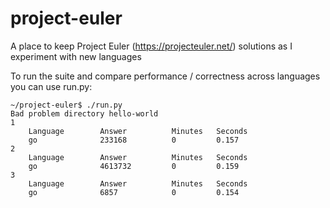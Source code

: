 # project-euler
A place to keep Project Euler (https://projecteuler.net/) solutions as I experiment with new languages 

To run the suite and compare performance / correctness across languages you can use run.py:
```
~/project-euler$ ./run.py 
Bad problem directory hello-world
1
	Language       	Answer         	Minutes   Seconds   
	go             	233168         	0         0.157     
2
	Language       	Answer         	Minutes   Seconds   
	go             	4613732        	0         0.159     
3
	Language       	Answer         	Minutes   Seconds   
	go             	6857           	0         0.154     
```
